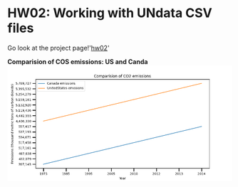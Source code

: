 # HW02: Working with UNdata CSV files 

Go look at the project page!'[hw02](https://github.com/mikeizbicki/cmc-csci040/tree/2020fall/hw_02)'

**Comparision of COS emissions: US and Canda**
![Graph with two lines showing CO2 emissions from US and Canda](CO2emissions.png)